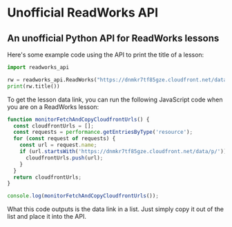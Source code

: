 # Unofficial ReadWorks API
An unofficial Python API for ReadWorks lessons
---
Here's some example code using the API to print the title of a lesson:
```python
import readworks_api

rw = readworks_api.ReadWorks("https://dnmkr7tf85gze.cloudfront.net/data/p/81159e0e-0d97-43f8-a0f5-c3718305e708_0031")
print(rw.title())
```

To get the lesson data link, you can run the following JavaScript code when you are on a ReadWorks lesson:
```javascript
function monitorFetchAndCopyCloudfrontUrls() {
  const cloudfrontUrls = [];
  const requests = performance.getEntriesByType('resource');
  for (const request of requests) {
    const url = request.name;
    if (url.startsWith('https://dnmkr7tf85gze.cloudfront.net/data/p/')) {
      cloudfrontUrls.push(url);
    }
  }
  return cloudfrontUrls;
}

console.log(monitorFetchAndCopyCloudfrontUrls());
```
What this code outputs is the data link in a list. Just simply copy it out of the list and place it into the API.
